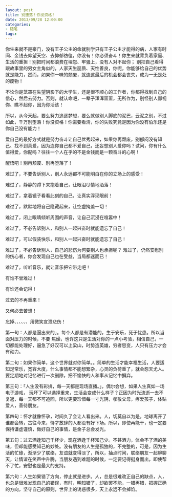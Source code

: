 ```yaml
---
layout: post
title: 别堕落！你没资格！
date: 2013/09/28 12:00:00
categories:
- 随笔
tags:
---
```


你生来就不是豪门，没有王子公主的命就别学只有王子公主才能得的病，人家有时间、金钱去仰望天空、去抑郁彷徨，你没有！你必须奋斗！你生来就背负着家庭、生活的重担！别把时间都浪费在埋怨、牢骚上，没有人对不起你； 别把自己看得跟故事里的男女主角似的，人家天生丽质、天性善良，你呢，你能够给自己的优势就是能力，然而，如果你一味的颓废，就连这最后的机会都会丧失，成为一无是处的废物！

不论你是笼罩在失望阴影下的大学生，还是很不顺心的工作者，你都得找到自己的信心，然后去努力。否则，就认命吧，一辈子浑浑噩噩，无所作为，别怪别人鄙视你、瞧不起你，因为你活该！

所以，从今天起，要么努力追逐梦想，要么就做别人脚底的泥巴，云泥之别，不过如此，千万别堕落！你没资格！你需要看清，你的失败究竟是因为你没有伯乐还是你自己没有能力！

爱自己的最好方式就是努力奋斗让自己优秀起来，如果你再颓废，别郁闷没有知己、找不到真爱，因为连你自己都不爱自己，还妄想别人爱你吗？试问，你有什么值得爱，你配吗？往往一个人在乎的不是金钱而是一颗奋斗的心啊！

醒悟吧！别再颓废、别再堕落了！

难过了，不要告诉别人，别人永远都不可能明白在你的立场上的感受！

难过了，静静的蹲下来抱着自己，让眼泪尽情地洒落！

难过了，拿着镜子看看此刻的自己，让真实浮现眼前！

难过了，默默地将自己隐藏起来，让空虚掩盖一切！

难过了，闭上眼睛倾听周围的声音，让自己沉浸在喧嚣中！

难过了，不必告诉别人，和别人一起兴奋时就能遗忘了自己！

难过了，可以假装快乐，和别人一起兴奋时就能遗忘了自己！

难过了，不必告诉别人，自己的悲伤为何要别人也承担呢？ 难过了，仍然安慰别的伤心者，你会发现自己也在受益，当局都迷而已！

难过了，听听音乐，就让音乐把它带走吧！

有谁不曾难过！

有谁还会记得！

过去的不再重来！

又何必去苦想！

忘掉、、、、、、用微笑宣泄悲伤！

第一句：人都是逼出来的」。每个人都是有潜能的，生于安乐，死于忧患。所以当面对压力的时候，不要 焦燥，也许这只是生活对你的一点小考验，相信自己，一切都能处理好，逼急了好汉可以上梁山，时势造英雄，穷者思变，人只有压力才会有动力。

第二句：如果你简单，这个世界就对你简单。。简单的生活才能幸福生活，人要适知足常乐，宽容大度，什么事情都不能想繁杂，心灵的负荷重了，就会怨天尤人。要定期地对记忆进行一次删除，把不愉快的人和事从记忆中摒弃。

第三句：「人生没有彩排，每一天都是现场直播。」，偶尔会想，如果人生真如一场电子游戏， 玩坏了可以选择重来，生活会变成什么样子？正因为时光流逝一去不复返，每一天都不可追回，所以更要珍惜每一寸光阴，孝敬父母，疼爱孩子，体贴爱人，善待朋友。

第四句：怀才就像怀孕，时间久了会让人看出来。人，切莫自以为是，地球离开了谁都会转，古往今来，恃才放肆的人都没有好下场。所以，即使再能干，也一定要保持谦虚谨慎，做好自己的事情，是金子总会发光。

第五句：过去酒逢知己千杯少，现在酒逢千杯知己少。不甚酒力，体会不了酒的美味，但却能感受知己的妙处。没有朋友的人生是孤独的，不完整的，可是，因为生活的忙碌，渐渐少了联络，友谊就变得淡了，所以，抽点时间，联络朋友一起聊聊天，让情谊在笑声中升腾，当朋友遇到难题的时候，一定要记得挺身而出，即使帮不了忙，安慰也是最大的支持。

第六句：人生如果错了方向，停止就是进步。人，总是很难改正自己的缺点，人，也总是很难发现自己的错误，有时，明知错了，却欲罢不能，一错再错，把握正确的方向，坚守自己的原则，世界上的诱惑很多，天上永远不会掉馅。
